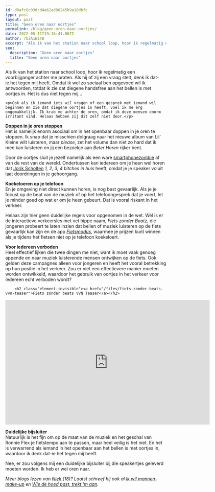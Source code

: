 ```yaml
---
id: d0afc8c03dcd4a62ad86245b9a10dbfc
type: post
layout: post
title: "Geen oren naar oortjes"
permalink: /blog/geen-oren-naar-oortjes/
date: 2022-05-11T19:16:41.067Z
author: 7biA1WiYB
excerpt: "Als ik van het station naar school loop, hoor ik regelmatig een voorbijganger achter me praten. Als hij of zij een vraag stelt, denk ik dat-ie het tegen mij heeft. Omdat ik wel zo sociaal ben opgevoed wil ik antwoorden, totdat ik zie dat diegene handsfree aan het bellen is met oortjes in. Het is dus niet tegen mij…  "
seo:
  description: "Geen oren naar oortjes"
  title: "Geen oren naar oortjes"
---
```

Als ik van het station naar school loop, hoor ik regelmatig een voorbijganger achter me praten. Als hij of zij een vraag stelt, denk ik dat-ie het tegen mij heeft. Omdat ik wel zo sociaal ben opgevoed wil ik antwoorden, totdat ik zie dat diegene handsfree aan het bellen is met oortjes in. Het is dus niet tegen mij…  

    <p>Ook als ík iemand iets wil vragen of een gesprek met iemand wil beginnen en zie dat diegene oortjes in heeft, voel ik me erg ongemakkelijk. Ik krab me achter de oren, omdat ik deze mensen enorm irritant vind. Helaas hebben zij dit zelf niet door.</p>
<p><strong>Doppen in je oren stoppen</strong><br>Het is namelijk enorm asociaal om in het openbaar doppen in je oren te stoppen. Ik snap dat je misschien dolgraag naar het nieuwe album van Lil’ Kleine wilt luisteren, maar <em>please</em>, zet het volume dan niet zo hard dat ik mee kan luisteren en jij een bezoekje aan <em>Beter Horen </em>rijker bent.</p>
<p>Door de oortjes sluit je jezelf namelijk als een ware <a href="https://original.sevendays.nl/blog/smartphonezombies" target="_blank">smartphonezombie</a> af van de rest van de wereld. Ondertussen kan iedereen om je heen wel horen dat <a href="https://original.sevendays.nl/nieuws/grote-ophef-om-lilkleine" target="_blank">Jorik Scholten</a> <em>1, 2, 3, 4 bitches in huis</em> heeft, omdat je je speaker voluit laat doordringen in je gehoorgang.</p>
<p><strong>Koekeloeren op je telefoon</strong><br>En je omgeving niet direct kunnen horen, is nog best gevaarlijk. Als je je focust op de beat van de muziek of op het telefoongesprek dat je voert, let je minder goed op wat er om je heen gebeurt. Dat is vooral riskant in het verkeer.</p>
<p>Helaas zijn hier geen duidelijke regels voor opgenomen in de wet. Wél is er de interactieve verkeersles met vet hippe naam, <em>Fiets zonder Beatz</em>, die jongeren probeert te laten inzien dat bellen of muziek luisteren op de fiets gevaarlijk kan zijn en de app <em><a href="https://original.sevendays.nl/archief/apprecensie-fietsmodus" target="_blank">Fietsmodus</a></em>, waarmee je prijzen kunt winnen als je tijdens het fietsen niet op je telefoon koekeloert.</p>
<p><strong>Voor iedereen verboden</strong><br>Heel effectief lijken die twee dingen me niet, want ik moet vaak genoeg appende en naar muziek luisterende mensen ontwijken op de fiets. Ook gelden deze campagnes alleen voor jongeren en heeft het vooral betrekking op hun positie in het verkeer. Zou er niet een effectievere manier moeten worden ontwikkeld, waardoor het gebruik van oortjes in het verkeer voor íedereen echt verboden wordt?</p>
<p><div class="media media-element-container media-default"><div id="file-18085" class="file file-video file-video-youtube">

        <h2 class="element-invisible"><a href="/files/fiets-zonder-beats-vvn-teaser">Fiets zonder beats VVN Teaser</a></h2>
    
  
  <div class="content">
    <div class="media-youtube-video media-element file-default media-youtube-1">
  <iframe class="media-youtube-player" width="640" height="390" title="Fiets zonder beats VVN Teaser" src="https://www.youtube.com/embed/lp3KN3NRzhU?wmode=opaque&controls=" name="Fiets zonder beats VVN Teaser" frameborder="0" allowfullscreen="">Video van Fiets zonder beats VVN Teaser</iframe>
</div>
  </div>

  
</div>
</div>
<p><strong>Duidelijke bijsluiter</strong><br>Natuurlijk is het fijn om op de maat van de muziek en het geschal van Ronnie Flex je fietstempo aan te passen, maar heel veilig is het niet. En het is verwarrend als iemand in het openbaar aan het bellen is met oortjes in, waardoor ik denk dat-ie het tegen mij heeft.</p>
<p>Nee, er zou volgens mij een duidelijke bijsluiter bij die speakertjes geleverd moeten worden. Ik heb er wel oren naar.</p>
<p><em>Meer blogs lezen van <a href="https://original.sevendays.nl/users/niek-de-bruijn">Niek </a>(18)? Laatst schreef hij ook al <a href="https://original.sevendays.nl/blog/ik-wil-mannen-make">Ik wil mannen-make-up</a> en <a href="https://original.sevendays.nl/blog/wie-de-hoed-past-trekt-m-aan">Wie de hoed past, trekt 'm aan</a>.</em></p>  
